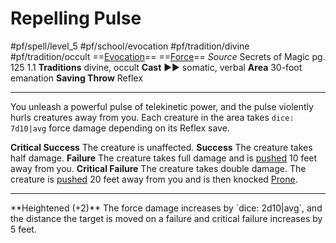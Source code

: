 # Repelling Pulse
#pf/spell/level_5 #pf/school/evocation #pf/tradition/divine #pf/tradition/occult
==[Evocation](../../../Traits/Evocation.md)== ==[Force](../../../Traits/Force.md)==
*Source* Secrets of Magic pg. 125 1.1
**Traditions** divine, occult
**Cast** ►► somatic, verbal
**Area** 30-foot emanation
**Saving Throw** Reflex

---
You unleash a powerful pulse of telekinetic power, and the pulse violently hurls creatures away from you. Each creature in the area takes `dice: 7d10|avg` force damage depending on its Reflex save.

**Critical Success** The creature is unaffected.
**Success** The creature takes half damage.
**Failure** The creature takes full damage and is [pushed](../../../Rules/Forced%20Movement.md) 10 feet away from you.
**Critical Failure** The creature takes double damage. The creature is [pushed](../../../Rules/Forced%20Movement.md) 20 feet away from you and is then knocked [Prone](../../../Conditions/Prone.md).
<hr>
**Heightened (+2)** The force damage increases by `dice: 2d10|avg`, and the distance the target is moved on a failure and critical failure increases by 5 feet.
